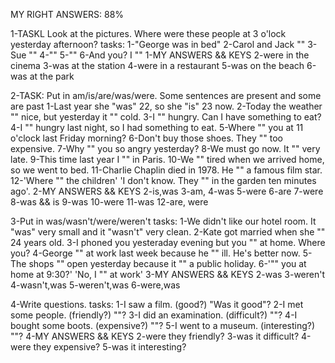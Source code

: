 MY RIGHT ANSWERS: 88%

1-TASKL Look at the pictures. Where were these people at 3 o'lock yesterday afternoon?
tasks:
  1-"George was in bed"
  2-Carol and Jack ""
  3-Sue ""
  4-""
  5-""
  6-And you? I ""
1-MY ANSWERS && KEYS
  2-were in the cinema
  3-was at the station
  4-were in a restaurant
  5-was on the beach
  6-was at the park

2-TASK: Put in am/is/are/was/were. Some sentences are present and some are past
  1-Last year she "was" 22, so she "is" 23 now.
  2-Today the weather "" nice, but yesterday it "" cold.
  3-I "" hungry. Can I have something to eat?
  4-I "" hungry last night, so I had something to eat.
  5-Where "" you at 11 o'clock last Friday morning?
  6-Don't buy those shoes. They "" too expensive.
  7-Why "" you so angry yesterday?
  8-We must go now. It "" very late.
  9-This time last year I "" in Paris.
  10-We "" tired when we arrived home, so we went to bed.
  11-Charlie Chaplin died in 1978. He "" a famous film star.
  12-'Where "" the children' 'I don't know. They "" in the garden ten minutes ago'.
2-MY ANSWERS && KEYS
  2-is,was
  3-am, 
  4-was
  5-were
  6-are
  7-were
  8-was && is
  9-was
  10-were
  11-was
  12-are, were

3-Put in was/wasn't/were/weren't
tasks:
  1-We didn't like our hotel room. It "was" very small and it "wasn't" very clean.
  2-Kate got married when she "" 24 years old.
  3-I phoned you yesteraday evening but you "" at home. Where you?
  4-George "" at work last week because he "" ill. He's better now.
  5-The shops "" open yesterday because it "" a public holiday.
  6-'"" you at home at 9:30?' 'No, I "" at work'
3-MY ANSWERS && KEYS
  2-was
  3-weren't
  4-wasn't,was
  5-weren't,was
  6-were,was

4-Write questions.
tasks:
  1-I saw a film. (good?) "Was it good"?
  2-I met some people. (friendly?) ""?
  3-I did an examination. (difficult?) ""?
  4-I bought some boots. (expensive?) ""?
  5-I went to a museum. (interesting?) ""?
4-MY ANSWERS && KEYS
  2-were they friendly?
  3-was it difficult?
  4-were they expensive?
  5-was it interesting?